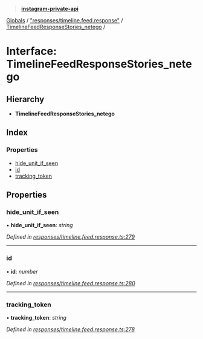 > **[instagram-private-api](../README.md)**

[Globals](../README.md) / ["responses/timeline.feed.response"](../modules/_responses_timeline_feed_response_.md) / [TimelineFeedResponseStories_netego](_responses_timeline_feed_response_.timelinefeedresponsestories_netego.md) /

# Interface: TimelineFeedResponseStories_netego

## Hierarchy

- **TimelineFeedResponseStories_netego**

## Index

### Properties

- [hide_unit_if_seen](_responses_timeline_feed_response_.timelinefeedresponsestories_netego.md#hide_unit_if_seen)
- [id](_responses_timeline_feed_response_.timelinefeedresponsestories_netego.md#id)
- [tracking_token](_responses_timeline_feed_response_.timelinefeedresponsestories_netego.md#tracking_token)

## Properties

### hide_unit_if_seen

• **hide_unit_if_seen**: _string_

_Defined in [responses/timeline.feed.response.ts:279](https://github.com/realinstadude/instagram-private-api/blob/4ae8fec/src/responses/timeline.feed.response.ts#L279)_

---

### id

• **id**: _number_

_Defined in [responses/timeline.feed.response.ts:280](https://github.com/realinstadude/instagram-private-api/blob/4ae8fec/src/responses/timeline.feed.response.ts#L280)_

---

### tracking_token

• **tracking_token**: _string_

_Defined in [responses/timeline.feed.response.ts:278](https://github.com/realinstadude/instagram-private-api/blob/4ae8fec/src/responses/timeline.feed.response.ts#L278)_
